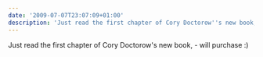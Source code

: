 ```yaml
---
date: '2009-07-07T23:07:09+01:00'
description: 'Just read the first chapter of Cory Doctorow''s new book,  - will purchase :)'
---
```

Just read the first chapter of Cory Doctorow's new book,  - will purchase :)
